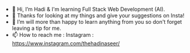 - 👋 Hi, I’m Hadi & I'm learning Full Stack Web Development (AI).
- 👀 Thanks for looking at my things and give your suggestions on Insta!
- 🌱 I’m will more than happy to learn anything from you so don't forget leaving a tip for me.
- 📫 How to reach me : Instagram : https://www.instagram.com/thehadinaseer/

<!---
thehadinaseer/thehadinaseer is a ✨ special ✨ repository because its `README.md` (this file) appears on your GitHub profile.
You can click the Preview link to take a look at your changes.
--->
